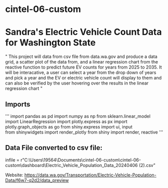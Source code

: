 # cintel-06-custom
# Sandra's Electric Vehicle Count Data for Washington State

" This project will data from csv file from data.wa.gov and produce a data grid,
 a scatter plot of the data from, and a linear regression chart from
 the reactive function to predict future EV counts for years from 2025 to 2035.
 It will be interacative, a user can select a year from the 
drop down of years and pick a year and the EV or electric vehicle count will display to 
 them and can also be verified by the user hovering over the results in the linear 
regression chart "

## Imports
''' 
import pandas as pd
import numpy as np
from sklearn.linear_model import LinearRegression
import plotly.express as px
import plotly.graph_objects as go
from shiny.express import ui, input  
from shinywidgets import render_plotly
from shiny import render, reactive
'''

## Data File converted to csv file:

infile = r"C:\Users\19564\Documents\cintel-06-custom\cintel-06-custom\dashboard\Electric_Vehicle_Population_Data_20240406 (2).csv"

Website: https://data.wa.gov/Transportation/Electric-Vehicle-Population-Data/f6w7-q2d2/data_preview